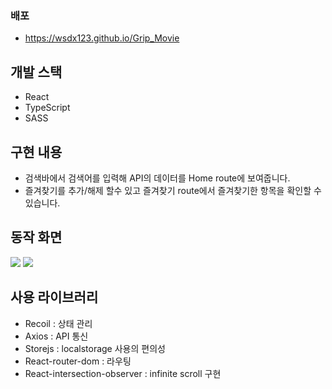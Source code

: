 ### 배포 
- https://wsdx123.github.io/Grip_Movie

## 개발 스택 
- React
- TypeScript
- SASS
## 구현 내용

- 검색바에서 검색어를 입력해 API의 데이터를 Home route에 보여줍니다.
- 즐겨찾기를 추가/해제 할수 있고 즐겨찾기 route에서 즐겨찾기한 항목을 확인할 수 있습니다.

## 동작 화면 
<img src="https://user-images.githubusercontent.com/50202150/168461217-28f34768-54f5-44b7-9a15-fd547546a2f6.gif" />
<img src="https://user-images.githubusercontent.com/50202150/168461178-69a8a05c-e280-427a-b249-22398950eeb5.gif" />


## 사용 라이브러리
- Recoil : 상태 관리
- Axios : API 통신
- Storejs : localstorage 사용의 편의성
- React-router-dom : 라우팅
- React-intersection-observer : infinite scroll 구현
